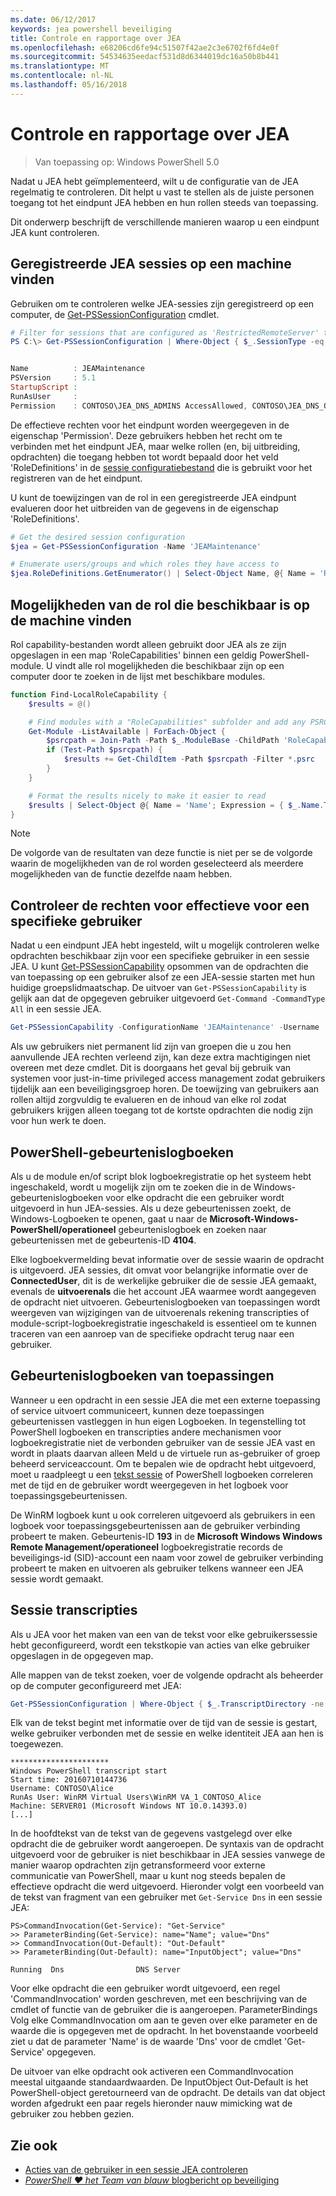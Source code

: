 ```yaml
---
ms.date: 06/12/2017
keywords: jea powershell beveiliging
title: Controle en rapportage over JEA
ms.openlocfilehash: e68206cd6fe94c51507f42ae2c3e6702f6fd4e0f
ms.sourcegitcommit: 54534635eedacf531d8d6344019dc16a50b8b441
ms.translationtype: MT
ms.contentlocale: nl-NL
ms.lasthandoff: 05/16/2018
---
```

# <a name="auditing-and-reporting-on-jea"></a>Controle en rapportage over JEA

> Van toepassing op: Windows PowerShell 5.0

Nadat u JEA hebt geïmplementeerd, wilt u de configuratie van de JEA regelmatig te controleren.
Dit helpt u vast te stellen als de juiste personen toegang tot het eindpunt JEA hebben en hun rollen steeds van toepassing.

Dit onderwerp beschrijft de verschillende manieren waarop u een eindpunt JEA kunt controleren.

## <a name="find-registered-jea-sessions-on-a-machine"></a>Geregistreerde JEA sessies op een machine vinden

Gebruiken om te controleren welke JEA-sessies zijn geregistreerd op een computer, de [Get-PSSessionConfiguration](https://msdn.microsoft.com/powershell/reference/5.1/microsoft.powershell.core/get-pssessionconfiguration) cmdlet.

```powershell
# Filter for sessions that are configured as 'RestrictedRemoteServer' to find JEA-like session configurations
PS C:\> Get-PSSessionConfiguration | Where-Object { $_.SessionType -eq 'RestrictedRemoteServer' }


Name          : JEAMaintenance
PSVersion     : 5.1
StartupScript :
RunAsUser     :
Permission    : CONTOSO\JEA_DNS_ADMINS AccessAllowed, CONTOSO\JEA_DNS_OPERATORS AccessAllowed, CONTOSO\JEA_DNS_AUDITORS AccessAllowed
```

De effectieve rechten voor het eindpunt worden weergegeven in de eigenschap 'Permission'.
Deze gebruikers hebben het recht om te verbinden met het eindpunt JEA, maar welke rollen (en, bij uitbreiding, opdrachten) die toegang hebben tot wordt bepaald door het veld 'RoleDefinitions' in de [sessie configuratiebestand](session-configurations.md) die is gebruikt voor het registreren van de het eindpunt.

U kunt de toewijzingen van de rol in een geregistreerde JEA eindpunt evalueren door het uitbreiden van de gegevens in de eigenschap 'RoleDefinitions'.

```powershell
# Get the desired session configuration
$jea = Get-PSSessionConfiguration -Name 'JEAMaintenance'

# Enumerate users/groups and which roles they have access to
$jea.RoleDefinitions.GetEnumerator() | Select-Object Name, @{ Name = 'Role Capabilities'; Expression = { $_.Value.RoleCapabilities } }
```

## <a name="find-available-role-capabilities-on-the-machine"></a>Mogelijkheden van de rol die beschikbaar is op de machine vinden

Rol capability-bestanden wordt alleen gebruikt door JEA als ze zijn opgeslagen in een map 'RoleCapabilities' binnen een geldig PowerShell-module.
U vindt alle rol mogelijkheden die beschikbaar zijn op een computer door te zoeken in de lijst met beschikbare modules.

```powershell
function Find-LocalRoleCapability {
    $results = @()

    # Find modules with a "RoleCapabilities" subfolder and add any PSRC files to the result set
    Get-Module -ListAvailable | ForEach-Object {
        $psrcpath = Join-Path -Path $_.ModuleBase -ChildPath 'RoleCapabilities'
        if (Test-Path $psrcpath) {
            $results += Get-ChildItem -Path $psrcpath -Filter *.psrc
        }
    }

    # Format the results nicely to make it easier to read
    $results | Select-Object @{ Name = 'Name'; Expression = { $_.Name.TrimEnd('.psrc') }}, @{ Name = 'Path'; Expression = { $_.FullName }} | Sort-Object Name
}
```

> [!NOTE]
> De volgorde van de resultaten van deze functie is niet per se de volgorde waarin de mogelijkheden van de rol worden geselecteerd als meerdere mogelijkheden van de functie dezelfde naam hebben.

## <a name="check-effective-rights-for-a-specific-user"></a>Controleer de rechten voor effectieve voor een specifieke gebruiker

Nadat u een eindpunt JEA hebt ingesteld, wilt u mogelijk controleren welke opdrachten beschikbaar zijn voor een specifieke gebruiker in een sessie JEA.
U kunt [Get-PSSessionCapability](https://msdn.microsoft.com/powershell/reference/5.1/microsoft.powershell.core/Get-PSSessionCapability) opsommen van de opdrachten die van toepassing op een gebruiker alsof ze een JEA-sessie starten met hun huidige groepslidmaatschap.
De uitvoer van `Get-PSSessionCapability` is gelijk aan dat de opgegeven gebruiker uitgevoerd `Get-Command -CommandType All` in een sessie JEA.

```powershell
Get-PSSessionCapability -ConfigurationName 'JEAMaintenance' -Username 'CONTOSO\Alice'
```

Als uw gebruikers niet permanent lid zijn van groepen die u zou hen aanvullende JEA rechten verleend zijn, kan deze extra machtigingen niet overeen met deze cmdlet.
Dit is doorgaans het geval bij gebruik van systemen voor just-in-time privileged access management zodat gebruikers tijdelijk aan een beveiligingsgroep horen.
De toewijzing van gebruikers aan rollen altijd zorgvuldig te evalueren en de inhoud van elke rol zodat gebruikers krijgen alleen toegang tot de kortste opdrachten die nodig zijn voor hun werk te doen.

## <a name="powershell-event-logs"></a>PowerShell-gebeurtenislogboeken

Als u de module en/of script blok logboekregistratie op het systeem hebt ingeschakeld, wordt u mogelijk zijn om te zoeken die in de Windows-gebeurtenislogboeken voor elke opdracht die een gebruiker wordt uitgevoerd in hun JEA-sessies.
Als u deze gebeurtenissen zoekt, de Windows-Logboeken te openen, gaat u naar de **Microsoft-Windows-PowerShell/operationeel** gebeurtenislogboek en zoeken naar gebeurtenissen met de gebeurtenis-ID **4104**.

Elke logboekvermelding bevat informatie over de sessie waarin de opdracht is uitgevoerd.
JEA sessies, dit omvat voor belangrijke informatie over de **ConnectedUser**, dit is de werkelijke gebruiker die de sessie JEA gemaakt, evenals de **uitvoerenals** die het account JEA waarmee wordt aangegeven de opdracht niet uitvoeren.
Gebeurtenislogboeken van toepassingen wordt weergeven van wijzigingen van de uitvoerenals rekening transcripties of module-script-logboekregistratie ingeschakeld is essentieel om te kunnen traceren van een aanroep van de specifieke opdracht terug naar een gebruiker.

## <a name="application-event-logs"></a>Gebeurtenislogboeken van toepassingen

Wanneer u een opdracht in een sessie JEA die met een externe toepassing of service uitvoert communiceert, kunnen deze toepassingen gebeurtenissen vastleggen in hun eigen Logboeken.
In tegenstelling tot PowerShell logboeken en transcripties andere mechanismen voor logboekregistratie niet de verbonden gebruiker van de sessie JEA vast en wordt in plaats daarvan alleen Meld u de virtuele run as-gebruiker of groep beheerd serviceaccount.
Om te bepalen wie de opdracht hebt uitgevoerd, moet u raadpleegt u een [tekst sessie](#session-transcripts) of PowerShell logboeken correleren met de tijd en de gebruiker wordt weergegeven in het logboek voor toepassingsgebeurtenissen.

De WinRM logboek kunt u ook correleren uitgevoerd als gebruikers in een logboek voor toepassingsgebeurtenissen aan de gebruiker verbinding probeert te maken.
Gebeurtenis-ID **193** in de **Microsoft Windows Windows Remote Management/operationeel** logboekregistratie records de beveiligings-id (SID)-account een naam voor zowel de gebruiker verbinding probeert te maken en uitvoeren als gebruiker telkens wanneer een JEA sessie wordt gemaakt.

## <a name="session-transcripts"></a>Sessie transcripties

Als u JEA voor het maken van een van de tekst voor elke gebruikerssessie hebt geconfigureerd, wordt een tekstkopie van acties van elke gebruiker opgeslagen in de opgegeven map.

Alle mappen van de tekst zoeken, voer de volgende opdracht als beheerder op de computer geconfigureerd met JEA:

```powershell
Get-PSSessionConfiguration | Where-Object { $_.TranscriptDirectory -ne $null } | Format-Table Name, TranscriptDirectory
```

Elk van de tekst begint met informatie over de tijd van de sessie is gestart, welke gebruiker verbonden met de sessie en welke identiteit JEA aan hen is toegewezen.

```
**********************
Windows PowerShell transcript start
Start time: 20160710144736
Username: CONTOSO\Alice
RunAs User: WinRM Virtual Users\WinRM VA_1_CONTOSO_Alice
Machine: SERVER01 (Microsoft Windows NT 10.0.14393.0)
[...]
```

In de hoofdtekst van de tekst van de gegevens vastgelegd over elke opdracht die de gebruiker wordt aangeroepen.
De syntaxis van de opdracht uitgevoerd voor de gebruiker is niet beschikbaar in JEA sessies vanwege de manier waarop opdrachten zijn getransformeerd voor externe communicatie van PowerShell, maar u kunt nog steeds bepalen de effectieve opdracht die werd uitgevoerd.
Hieronder volgt een voorbeeld van de tekst van fragment van een gebruiker met `Get-Service Dns` in een sessie JEA:

```
PS>CommandInvocation(Get-Service): "Get-Service"
>> ParameterBinding(Get-Service): name="Name"; value="Dns"
>> CommandInvocation(Out-Default): "Out-Default"
>> ParameterBinding(Out-Default): name="InputObject"; value="Dns"

Running  Dns                DNS Server
```

Voor elke opdracht die een gebruiker wordt uitgevoerd, een regel 'CommandInvocation' worden geschreven, met een beschrijving van de cmdlet of functie van de gebruiker die is aangeroepen.
ParameterBindings Volg elke CommandInvocation om aan te geven over elke parameter en de waarde die is opgegeven met de opdracht.
In het bovenstaande voorbeeld ziet u dat de parameter 'Name' is de waarde 'Dns' voor de cmdlet 'Get-Service' opgegeven.

De uitvoer van elke opdracht ook activeren een CommandInvocation meestal uitgaande standaardwaarden.
De InputObject Out-Default is het PowerShell-object geretourneerd van de opdracht.
De details van dat object worden afgedrukt een paar regels hieronder nauw mimicking wat de gebruiker zou hebben gezien.

## <a name="see-also"></a>Zie ook

- [Acties van de gebruiker in een sessie JEA controleren](audit-and-report.md)
- [*PowerShell ♥ het Team van blauw* blogbericht op beveiliging](https://blogs.msdn.microsoft.com/powershell/2015/06/09/powershell-the-blue-team/)